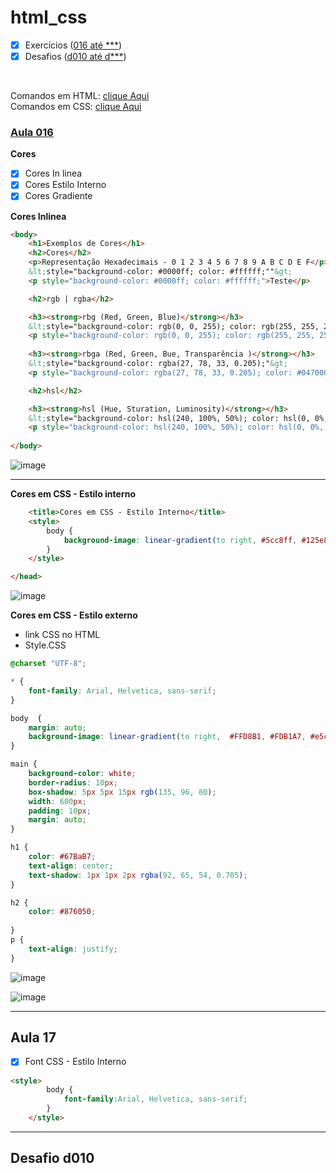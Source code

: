 # html_css


- [x] Exercícios ([016 até ***](https://github.com/PamelaRondina/html_css/tree/main/html_css_guanabara/modulo_02#aula-016))<br>
- [x] Desafios ([d010 até d***](https://github.com/PamelaRondina/html_css/tree/main/html_css_guanabara/modulo_02#desafio-d010))
<br>

Comandos em HTML: [clique Aqui](https://github.com/PamelaRondina/step-by-step/tree/main/html)<br>
Comandos em CSS: [clique Aqui](https://github.com/PamelaRondina/step-by-step/tree/main/css)



### [Aula 016](https://github.com/PamelaRondina/html_css/tree/main/html_css_guanabara#aula-016) 


**Cores**

- [x] Cores In linea
- [x] Cores Estilo Interno
- [x] Cores Gradiente

**Cores Inlinea**

```html
<body>
    <h1>Exemplos de Cores</h1>
    <h2>Cores</h2>
    <p>Representação Hexadecimais - 0 1 2 3 4 5 6 7 8 9 A B C D E F</p>    
    &lt;style="background-color: #0000ff; color: #ffffff;""&gt;
    <p style="background-color: #0000ff; color: #ffffff;">Teste</p>

    <h2>rgb | rgba</h2>

    <h3><strong>rbg (Red, Green, Blue)</strong></h3>    
    &lt;style="background-color: rgb(0, 0, 255); color: rgb(255, 255, 255)"&gt;
    <p style="background-color: rgb(0, 0, 255); color: rgb(255, 255, 255)">Teste</p>
    
    <h3><strong>rbga (Red, Green, Bue, Transparência )</strong></h3>    
    &lt;style="background-color: rgba(27, 78, 33, 0.205);"&gt;
    <p style="background-color: rgba(27, 78, 33, 0.205); color: #047000">Teste</p>

    <h2>hsl</h2>

    <h3><strong>hsl (Hue, Sturation, Luminosity)</strong></h3>    
    &lt;style="background-color: hsl(240, 100%, 50%); color: hsl(0, 0%, 100%)""&gt;
    <p style="background-color: hsl(240, 100%, 50%); color: hsl(0, 0%, 100%)">Teste</p>
    
</body>
```

![image](https://user-images.githubusercontent.com/108991648/224811690-76dcbeb5-77b7-4bc2-9040-5818bda3116f.png)

__________

**Cores em CSS - Estilo interno**

```html
    <title>Cores em CSS - Estilo Interno</title>
    <style>
        body {
            background-image: linear-gradient(to right, #5cc8ff, #125e8a, #dbabbe, #a8ba9a, #246a73);
        }
    </style>

</head>
```

![image](https://user-images.githubusercontent.com/108991648/224811975-563f1cc0-e3ad-4117-b570-d0abd9caadf0.png)

**Cores em CSS - Estilo externo**

- link CSS no HTML
- Style.CSS

```css
@charset "UTF-8";

* {
    font-family: Arial, Helvetica, sans-serif;
}

body  {
    margin: auto;
    background-image: linear-gradient(to right,  #FFD8B1, #FDB1A7, #e5c3a1,#67BAB7);
}

main {
    background-color: white;
    border-radius: 10px;
    box-shadow: 5px 5px 15px rgb(135, 96, 80);
    width: 600px;
    padding: 10px;
    margin: auto;
}

h1 {
    color: #67BaB7;
    text-align: center;
    text-shadow: 1px 1px 2px rgba(92, 65, 54, 0.705);
}

h2 {
    color: #876050;
   
}
p {
    text-align: justify;
}
```

![image](https://user-images.githubusercontent.com/108991648/224812318-536e85a5-c8b6-4062-9cd9-86e803fc74e0.png)

![image](https://user-images.githubusercontent.com/108991648/224800188-d9c28389-0ab9-46e9-89b2-682c1d140acf.png)

<hr>

## Aula 17

- [x] Font CSS - Estilo Interno

```html
<style>
        body {
            font-family:Arial, Helvetica, sans-serif;
        }
    </style>
```


_______________

## Desafio d010

